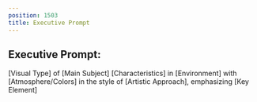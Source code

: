 ```yaml
---
position: 1503
title: Executive Prompt
---
```


## Executive Prompt:

[Visual Type] of [Main Subject] [Characteristics] in [Environment] with [Atmosphere/Colors] in the style of [Artistic Approach], emphasizing [Key Element]
